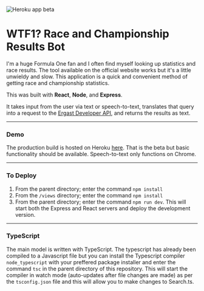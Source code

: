 ![Heroku app beta](https://imgur.com/uXkx1BM.gif)

# WTF1? Race and Championship Results Bot

I'm a huge Formula One fan and I often find myself looking up statistics and race results. The tool available on the official website works but it's a little unwieldy and slow. This application is a quick and convenient method of getting race and championship statistics.

This was built with **React**, **Node**, and **Express**.

It takes input from the user via text or speech-to-text, translates that query into a request to the [Ergast Developer API](https://ergast.com/mrd/), and returns the results as text.

---

### Demo

The production build is hosted on Heroku [here](https://wtf1raceresults.herokuapp.com/). That is the beta but basic functionality should be available. Speech-to-text only functions on Chrome.

---

### To Deploy

1. From the parent directory; enter the command `npm install`
2. From the `/views` directory; enter the command `npm install`
3. From the parent directory; enter the command `npm run dev`. This will start both the Express and React servers and deploy the development version.

---

### TypeScript

The main model is written with TypeScript. The typescript has already been compiled to a Javascript file but you can install the Typescript compiler `node_typescript` with your preffered package installer and enter the command `tsc` in the parent directory of this repository. This will start the compiler in watch mode (auto-updates after file changes are made) as per the `tsconfig.json` file and this will allow you to make changes to Search.ts.
